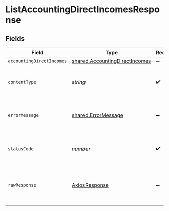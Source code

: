 # ListAccountingDirectIncomesResponse


## Fields

| Field                                                                                   | Type                                                                                    | Required                                                                                | Description                                                                             |
| --------------------------------------------------------------------------------------- | --------------------------------------------------------------------------------------- | --------------------------------------------------------------------------------------- | --------------------------------------------------------------------------------------- |
| `accountingDirectIncomes`                                                               | [shared.AccountingDirectIncomes](../../../sdk/models/shared/accountingdirectincomes.md) | :heavy_minus_sign:                                                                      | Success                                                                                 |
| `contentType`                                                                           | *string*                                                                                | :heavy_check_mark:                                                                      | HTTP response content type for this operation                                           |
| `errorMessage`                                                                          | [shared.ErrorMessage](../../../sdk/models/shared/errormessage.md)                       | :heavy_minus_sign:                                                                      | Your `query` parameter was not correctly formed                                         |
| `statusCode`                                                                            | *number*                                                                                | :heavy_check_mark:                                                                      | HTTP response status code for this operation                                            |
| `rawResponse`                                                                           | [AxiosResponse](https://axios-http.com/docs/res_schema)                                 | :heavy_minus_sign:                                                                      | Raw HTTP response; suitable for custom response parsing                                 |